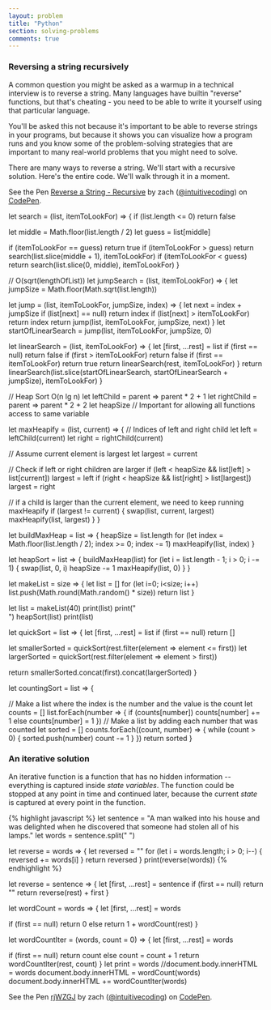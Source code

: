 ```yaml
---
layout: problem
title: "Python"
section: solving-problems
comments: true
---
```


### Reversing a string recursively

A common question you might be asked as a warmup in a technical interview is to reverse a string. Many languages have builtin "reverse" functions, but that's cheating - you need to be able to write it yourself using that particular language.

You'll be asked this not because it's important to be able to reverse strings in  your programs, but because it shows you can visualize how a program runs and you know some of the problem-solving strategies that are important to many real-world problems that you might need to solve.

There are many ways to reverse a string. We'll start with a recursive solution. Here's the entire code. We'll walk through it in a moment.

<p data-height="360" data-theme-id="27356" data-slug-hash="KaWzOx" data-default-tab="js,result" data-user="intuitivecoding" data-embed-version="2" data-pen-title="Reverse a String - Recursive" data-editable="true" class="codepen">See the Pen <a href="http://codepen.io/intuitivecoding/pen/KaWzOx/">Reverse a String - Recursive</a> by zach (<a href="http://codepen.io/intuitivecoding">@intuitivecoding</a>) on <a href="http://codepen.io">CodePen</a>.</p>
<script async src="https://production-assets.codepen.io/assets/embed/ei.js"></script>



let search = (list, itemToLookFor) => {
  if (list.length <= 0) return false

  let middle = Math.floor(list.length / 2)
  let guess = list[middle]

  if (itemToLookFor == guess)  return true
  if (itemToLookFor > guess)   return search(list.slice(middle + 1), itemToLookFor)
  if (itemToLookFor < guess)   return search(list.slice(0, middle),  itemToLookFor)
}


// O(sqrt(lengthOfList))
let jumpSearch = (list, itemToLookFor) => {
  let jumpSize = Math.floor(Math.sqrt(list.length))

  let jump = (list, itemToLookFor, jumpSize, index) => {
    let next = index + jumpSize
    if (list[next] == null)         return index
    if (list[next] > itemToLookFor) return index
    return jump(list, itemToLookFor, jumpSize, next)
  }
  let startOfLinearSearch = jump(list, itemToLookFor, jumpSize, 0)

  let linearSearch = (list, itemToLookFor) => {
    let [first, ...rest] = list
    if (first == null) return false
    if (first > itemToLookFor) return false
    if (first == itemToLookFor) return true
    return linearSearch(rest, itemToLookFor)
  }
  return linearSearch(list.slice(startOfLinearSearch, startOfLinearSearch + jumpSize), itemToLookFor)
}

// Heap Sort O(n lg n)
let leftChild  = parent => parent * 2 + 1
let rightChild = parent => parent * 2 + 2
let heapSize // Important for allowing all functions access to same variable

let maxHeapify = (list, current) => {
  // Indices of left and right child
  let left = leftChild(current)
  let right = rightChild(current)

  // Assume current element is largest
  let largest = current

  // Check if left or right children are larger
  if (left < heapSize && list[left] > list[current])
    largest = left
  if (right < heapSize && list[right] > list[largest])
    largest = right

  // if a child is larger than the current element, we need to keep running maxHeapify
  if (largest != current) {
    swap(list, current, largest)
    maxHeapify(list, largest)
  }
}

let buildMaxHeap = list => {
  heapSize = list.length
  for (let index = Math.floor(list.length / 2); index >= 0; index -= 1)
    maxHeapify(list, index)
}

let heapSort = list => {
  buildMaxHeap(list)
  for (let i = list.length - 1; i > 0; i -= 1) {
    swap(list, 0, i)
    heapSize -= 1
    maxHeapify(list, 0)
  }
}

let makeList = size => {
  let list = []
  for (let i=0; i<size; i++)
      list.push(Math.round(Math.random() * size))
  return list
}

let list = makeList(40)
print(list)
print("<br>")
heapSort(list)
print(list)

let quickSort = list => {
  let [first, ...rest] = list
  if (first == null) return []

  let smallerSorted = quickSort(rest.filter(element => element <= first))
  let largerSorted  = quickSort(rest.filter(element => element >  first))

  return smallerSorted.concat(first).concat(largerSorted)
}

let countingSort = list => {

  // Make a list where the index is the number and the value is the count
  let counts = []
  list.forEach(number => {
    if (counts[number])
      counts[number] += 1
    else
      counts[number]  = 1
  })
  // Make a list by adding each number that was counted
  let sorted = []
  counts.forEach((count, number) => {
    while (count > 0) {
      sorted.push(number)
      count -= 1
    }
  })
  return sorted
}









### An iterative solution

An iterative function is a function that has no hidden information -- everything is captured inside *state variables*. The function could be stopped at any point in time and continued later, because the current *state* is captured at every point in the function.

{% highlight javascript %}
let sentence = "A man walked into his house and was delighted when he discovered that someone had stolen all of his lamps."
let words = sentence.split(" ")

let reverse = words => {
  let reversed = ""
  for (let i = words.length; i > 0; i--) {
    reversed += words[i]
  }
  return reversed
}
print(reverse(words))
{% endhighlight %}














let reverse = sentence => {
  let [first, ...rest] = sentence
  if (first == null) return ""
  return reverse(rest) + first
}

let wordCount = words => {
  let [first, ...rest] = words

  if (first == null) return 0
  else return 1 + wordCount(rest)
}

let wordCountIter = (words, count = 0) => {
  let [first, ...rest] = words

  if (first == null) return count
  else count = count + 1
  return wordCountIter(rest, count)
}
let print = words
//document.body.innerHTML = words
document.body.innerHTML = wordCount(words)
document.body.innerHTML += wordCountIter(words)


<div id="embed" style="border-radius:10px" box-shadow="20px">
<p data-height="300" data-theme-id="27356" data-slug-hash="rjWZGJ" data-default-tab="result" data-user="intuitivecoding" data-embed-version="2" data-editable="true" data-pen-title="rjWZGJ" data-default-tab="html,result" class="codepen" >See the Pen <a href="http://codepen.io/intuitivecoding/pen/rjWZGJ/">rjWZGJ</a> by zach (<a href="http://codepen.io/intuitivecoding">@intuitivecoding</a>) on <a href="http://codepen.io">CodePen</a>.</p>
<script async src="https://production-assets.codepen.io/assets/embed/ei.js"></script>
</div>



<script>
let hints = [
  "We want to use List slicing, which looks like 'A string'[start:end:step]",
  "We need the whole string, so we don't need to mess with the start or end indices",
  "Using a negative step size will start from the end of the String",
  "string[::-1] will give back the string in reverse"
]
let hintsButton = document.querySelector("button.hints")
let hintsBlock = document.querySelector(".hintsBlock")
let i = 0
hintsButton.onclick = function() {
  if (i >= hints.length) return
  let element = document.createElement("li")
  element.innerHTML = hints[i]
  hintsBlock.appendChild(element)
  i += 1
}
</script>
